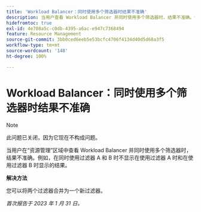 ```yaml
---
title: 'Workload Balancer：同时使用多个筛选器时结果不准确'
description: 当用户查看 Workload Balancer 并同时使用多个筛选器时，结果不准确。例如，在同时使用过滤器 A 和 B 时不显示在使用过滤器 A 时和在使用过滤器 B 时显示的结果。
hidefromtoc: true
exl-id: 4e708a5c-c0db-4395-a6ac-e947c7368494
feature: Resource Management
source-git-commit: 3bb0ced6eeb5e53bcfc4706f4134d40d5d68a3f5
workflow-type: tm+mt
source-wordcount: '148'
ht-degree: 100%

---
```


# Workload Balancer：同时使用多个筛选器时结果不准确

>[!NOTE]
>
>此问题已关闭，因为它现在不构成问题。

当用户在“资源管理”区域中查看 Workload Balancer 并同时使用多个筛选器时，结果不准确。例如，在同时使用过滤器 A 和 B 时不显示在使用过滤器 A 时和在使用过滤器 B 时显示的结果。

**解决方法**

您可以将两个过滤器合并为一个新过滤器。

_首次报告于 2023 年 1 月 31 日。_
